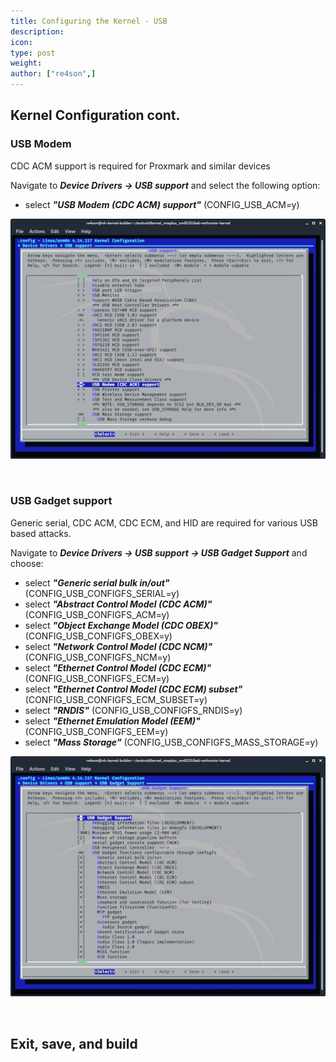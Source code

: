 ```yaml
---
title: Configuring the Kernel - USB
description:
icon:
type: post
weight:
author: ["re4son",]
---
```


## Kernel Configuration cont.



### USB Modem

CDC ACM support is required for Proxmark and similar devices

Navigate to ***Device Drivers -> USB support*** and select the following option:

- select ***"USB Modem (CDC ACM) support"***
  (CONFIG_USB_ACM=y)

![](./nh-kernel-270-usb-1.png)

&nbsp;

### USB Gadget support

Generic serial, CDC ACM, CDC ECM, and HID are required for various USB based attacks.

Navigate to ***Device Drivers -> USB support -> USB Gadget Support*** and choose:

- select ***"Generic serial bulk in/out"***
  (CONFIG_USB_CONFIGFS_SERIAL=y)
- select ***"Abstract Control Model (CDC ACM)"***
  (CONFIG_USB_CONFIGFS_ACM=y)
- select ***"Object Exchange Model (CDC OBEX)"***
  (CONFIG_USB_CONFIGFS_OBEX=y)
- select ***"Network Control Model (CDC NCM)"***
  (CONFIG_USB_CONFIGFS_NCM=y)
- select ***"Ethernet Control Model (CDC ECM)"***
  (CONFIG_USB_CONFIGFS_ECM=y)
- select ***"Ethernet Control Model (CDC ECM) subset"***
  (CONFIG_USB_CONFIGFS_ECM_SUBSET=y)
- select ***"RNDIS"***
  (CONFIG_USB_CONFIGFS_RNDIS=y)
- select ***"Ethernet Emulation Model (EEM)"***
  (CONFIG_USB_CONFIGFS_EEM=y)
- select ***"Mass Storage"***
  (CONFIG_USB_CONFIGFS_MASS_STORAGE=y)

![](./nh-kernel-280-usb-2.png)

&nbsp;

## Exit, save, and build



